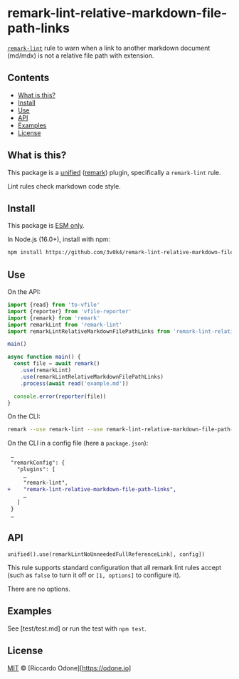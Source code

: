# remark-lint-relative-markdown-file-path-links

[`remark-lint`](https://github.com/remarkjs/remark-lint) rule to warn when a link to another markdown document (md/mdx) is not a relative file path with extension.

## Contents

*   [What is this?](#what-is-this)
*   [Install](#install)
*   [Use](#use)
*   [API](#api)
*   [Examples](#examples)
*   [License](#license)

## What is this?

This package is a [unified](https://github.com/unifiedjs/unified) ([remark](https://github.com/remarkjs/remark)) plugin, specifically a `remark-lint` rule.

Lint rules check markdown code style.

## Install

This package is [ESM only](https://gist.github.com/sindresorhus/a39789f98801d908bbc7ff3ecc99d99c).

In Node.js (16.0+), install with npm:

```sh
npm install https://github.com/3v0k4/remark-lint-relative-markdown-file-path-links
```

## Use

On the API:

```js
import {read} from 'to-vfile'
import {reporter} from 'vfile-reporter'
import {remark} from 'remark'
import remarkLint from 'remark-lint'
import remarkLintRelativeMarkdownFilePathLinks from 'remark-lint-relative-markdown-file-path-links'

main()

async function main() {
  const file = await remark()
    .use(remarkLint)
    .use(remarkLintRelativeMarkdownFilePathLinks)
    .process(await read('example.md'))

  console.error(reporter(file))
}
```

On the CLI:

```sh
remark --use remark-lint --use remark-lint-relative-markdown-file-path-links example.md
```

On the CLI in a config file (here a `package.json`):

```diff
 …
 "remarkConfig": {
   "plugins": [
     …
     "remark-lint",
+    "remark-lint-relative-markdown-file-path-links",
     …
   ]
 }
 …
```

## API

`unified().use(remarkLintNoUnneededFullReferenceLink[, config])`

This rule supports standard configuration that all remark lint rules accept (such as `false` to turn it off or `[1, options]` to configure it).

There are no options.

## Examples

See [test/test.md] or run the test with `npm test`.

## License

[MIT](https://github.com/remarkjs/remark-lint/blob/main/license) © [Riccardo Odone][https://odone.io]
